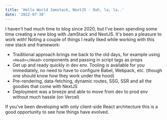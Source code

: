 ```yaml
---
title: 'Hello World Jamstack, NextJS - Ooh, la, la..'
date: '2022-07-30'
---
```


I haven't had much time to blog since 2020, but I've been spending some time creating a new blog with JamStack and NextJS. It's been a pleasure to work with! Noting a couple of things
I really liked while working with this new stack and framework:

* Traditional approach brings me back to the old days, for example using `<Head></Head>` components and passing in script tags as props
* Get up and ready quickly in dev env. Tooling is available for you immediately, no need to have to configure Babel, Webpack, etc. (though one should know how they work under the hood)
* Pre-rendering, data-fetching, dynamic routes, SSG, SSR and all the goodies that come with NextJS
* Deployment was a breeze and able to move from dev to prod env without much hassle (on Vercel)

If you've been developing with only client-side React architecture this is a good opportunity to see how things have evolved.





